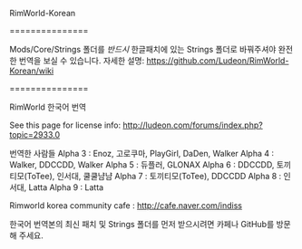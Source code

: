 ﻿RimWorld-Korean

===============

Mods/Core/Strings 폴더를 *반드시* 한글패치에 있는 Strings 폴더로 바꿔주셔야 완전한 번역을 보실 수 있습니다.
자세한 설명: https://github.com/Ludeon/RimWorld-Korean/wiki

===============

RimWorld 한국어 번역

See this page for license info:
http://ludeon.com/forums/index.php?topic=2933.0


번역한 사람들
Alpha 3 : Enoz, 고로쿠마, PlayGirl, DaDen, Walker
Alpha 4 : Walker, DDCCDD, Walker
Alpha 5 : 듀플러, GLONAX
Alpha 6 : DDCCDD, 토끼티모(ToTee), 인서대, 쿨쿨냠냠
Alpha 7 : 토끼티모(ToTee), DDCCDD
Alpha 8 : 인서대, Latta
Alpha 9 : Latta


Rimworld korea community cafe :
http://cafe.naver.com/indiss

한국어 번역본의 최신 패치 및 Strings 폴더를 먼저 받으시려면 카페나 GitHub를 방문해 주세요.
